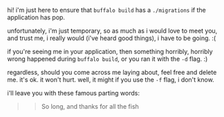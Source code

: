 hi! i'm just here to ensure that `buffalo build` has a `./migrations` if the application has pop.

unfortunately, i'm just temporary, so as much as i would love to meet you, and trust me, i really would (i've heard good things), i have to be going. :(

if you're seeing me in your application, then something horribly, horribly wrong happened during `buffalo build`, or you ran it with the `-d` flag. :)

regardless, should you come across me laying about, feel free and delete me. it's ok. it won't hurt. well, it might if you use the `-f` flag, i don't know.

i'll leave you with these famous parting words:

>> So long, and thanks for all the fish
